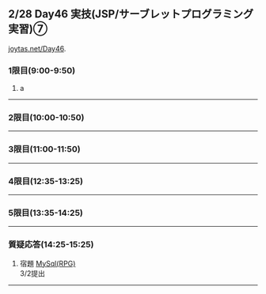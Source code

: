 ## 2/28 Day46 実技(JSP/サーブレットプログラミング実習)⑦
[joytas.net/Day46]().
### 1限目(9:00-9:50)
1. a
---
### 2限目(10:00-10:50)
---
### 3限目(11:00-11:50)
---
### 4限目(12:35-13:25)
---
### 5限目(13:35-14:25)
---
### 質疑応答(14:25-15:25)
1. 宿題
[MySql(RPG)](https://joytas.net/programming/mysql/mysql_rpg)  
3/2提出
---
